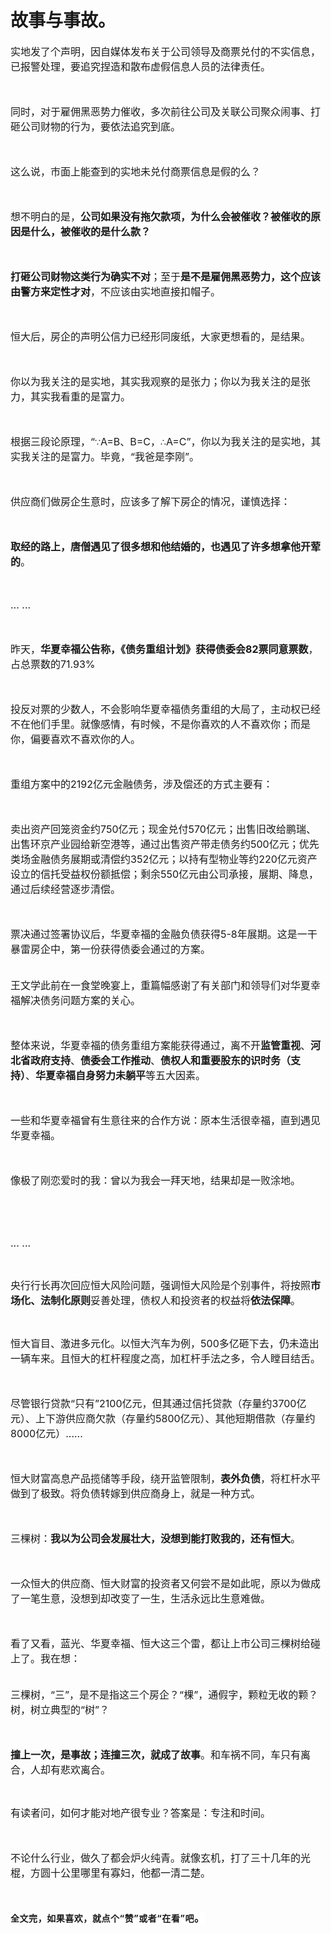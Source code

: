 # 故事与事故。

<p style="visibility: visible;"><span style="font-size: 16px; visibility: visible;">实地发了个声明，因自媒体发布关于公司领导及商票兑付的不实信息，已报警处理，要追究捏造和散布虚假信息人员的法律责任。</span><br style="visibility: visible;"></p><p style="visibility: visible;"><span style="font-size: 16px; visibility: visible;"><br style="visibility: visible;"></span></p><p style="visibility: visible;"><span style="font-size: 16px; visibility: visible;">同时，对于雇佣黑恶势力催收，多次前往公司及关联公司聚众闹事、打砸公司财物的行为，要依法追究到底。<br style="visibility: visible;"></span></p><p style="visibility: visible;"><span style="font-size: 16px; visibility: visible;"><br style="visibility: visible;"></span></p><p style="visibility: visible;"><span style="font-size: 16px; visibility: visible;">这么说，市面上能查到的实地未兑付商票信息是假的么？</span></p><p style="visibility: visible;"><span style="font-size: 16px; visibility: visible;"><br style="visibility: visible;"></span></p><p style="visibility: visible;"><span style="font-size: 16px; visibility: visible;">想不明白的是，<strong style="visibility: visible;">公司如果没有拖欠款项，为什么会被催收？被催收的原因是什么，被催收的是什么款？</strong><br style="visibility: visible;"></span></p><p style="visibility: visible;"><span style="font-size: 16px; visibility: visible;"><br style="visibility: visible;"></span></p><p style="visibility: visible;"><span style="font-size: 16px; visibility: visible;"><strong style="visibility: visible;">打砸公司财物这类行为确实不对</strong>；至于<strong style="visibility: visible;">是不是雇佣黑恶势力，这个应该由警方来定性才对</strong>，不应该由实地直接扣帽子。</span></p><p style="visibility: visible;"><span style="font-size: 16px; visibility: visible;"><br style="visibility: visible;"></span></p><p style="visibility: visible;"><span style="font-size: 16px; visibility: visible;">恒大后，房企的声明公信力已经形同废纸，大家更想看的，是结果。</span></p><p style="visibility: visible;"><span style="font-size: 16px; visibility: visible;"><br style="visibility: visible;"></span></p><p style="visibility: visible;"><span style="font-size: 16px; visibility: visible;">你以为我关注的是实地，其实我观察的是张力；你以为我关注的是张力，其实我看重的是富力。<br style="visibility: visible;"></span></p><p style="visibility: visible;"><span style="font-size: 16px; visibility: visible;"><br style="visibility: visible;"></span></p><p style="visibility: visible;"><span style="font-size: 16px; visibility: visible;">根据三段论原理，“<span style="font-family: arial; font-size: 14px; background-color: rgb(255, 255, 255); visibility: visible;">∵</span>A=B、B=C，<span style="font-family: arial; font-size: 14px; background-color: rgb(255, 255, 255); visibility: visible;">∴</span>A=C”，你以为我关注的是实地，其实我关注的是富力。毕竟，“我爸是李刚”。</span></p><p style="visibility: visible;"><span style="font-size: 16px; visibility: visible;"><br style="visibility: visible;"></span></p><p style="visibility: visible;"><span style="font-size: 16px; visibility: visible;">供应商们做房企生意时，应该多了解下房企的情况，谨慎选择：</span></p><p style="visibility: visible;"><span style="font-size: 16px; visibility: visible;"><br style="visibility: visible;"></span></p><p style="visibility: visible;"><strong style="visibility: visible;"><span style="font-size: 16px; visibility: visible;">取经的路上，唐僧遇见了很多想和他结婚的，也遇见了许多想拿他开荤的</span></strong><span style="font-size: 16px; visibility: visible;">。</span></p><p style="visibility: visible;"><span style="font-size: 16px; visibility: visible;"><br style="visibility: visible;"></span></p><p style="visibility: visible;"><span style="font-size: 16px; visibility: visible;">... ...<br style="visibility: visible;"></span></p><p style="visibility: visible;"><span style="font-size: 16px; visibility: visible;"><br style="visibility: visible;"></span></p><p style="visibility: visible;"><span style="font-size: 16px; visibility: visible;">昨天，<strong style="visibility: visible;">华夏幸福公告称，《债务重组计划》获得债委会82票同意票数</strong>，占总票数的71.93%<br style="visibility: visible;"></span></p><p style="visibility: visible;"><span style="font-size: 16px; visibility: visible;"><br style="visibility: visible;"></span></p><p style="visibility: visible;"><span style="font-size: 16px; visibility: visible;">投反对票的少数人，不会影响华夏幸福债务重组的大局了，主动权已经不在他们手里。就像感情，有时候，不是你喜欢的人不喜欢你；而是你，偏要喜欢不喜欢你的人。</span></p><p style="visibility: visible;"><span style="font-size: 16px; visibility: visible;"><br style="visibility: visible;"></span></p><p style="visibility: visible;"><span style="font-size: 16px; visibility: visible;">重组方案中的2192亿元金融债务，涉及偿还的方式主要有：</span></p><p style="visibility: visible;"><span style="font-size: 16px; visibility: visible;"><br style="visibility: visible;"></span></p><p style="visibility: visible;"><span style="font-size: 16px; visibility: visible;">卖出资产回笼资金约750亿元；现金兑付570亿元；出售旧改给鹏瑞、出售环京产业园给新空港等，通过出售资产带走债务约500亿元；优先类场金融债务展期或清偿约352亿元；以持有型物业等约220亿元资产设立的信托受益权份额抵偿；剩余550亿元由公司承接，展期、降息，通过后续经营逐步清偿。<br style="visibility: visible;"></span></p><p style="visibility: visible;"><span style="font-size: 16px; visibility: visible;"><br style="visibility: visible;"></span></p><p style="visibility: visible;"><span style="font-size: 16px; visibility: visible;">票决通过签署协议后，华夏幸福的金融负债获得5-8年展期。这是一干暴雷房企中，第一份获得债委会通过的方案。</span></p><p><span style="font-size: 16px;"><br>王文学此前在一食堂晚宴上，重篇幅感谢了有关部门和领导们对华夏幸福解决债务问题方案的关心。</span></p><p><span style="font-size: 16px;"><br></span></p><p><span style="font-size: 16px;">整体来说，华夏幸福的债务重组方案能获得通过，离不开<strong>监管重视</strong>、<strong>河北省政府支持</strong>、<strong>债委会工作推动</strong>、<strong>债权人和重要股东的识时务（支持）</strong>、<strong>华夏幸福自身努力未躺平</strong>等五大因素。</span></p><p><span style="font-size: 16px;"><br></span></p><p><span style="font-size: 16px;">一些和华夏幸福曾有生意往来的合作方说：原本生活很幸福，直到遇见华夏幸福。</span></p><p><span style="font-size: 16px;"><br></span></p><p><span style="font-size: 16px;">像极了刚恋爱时的我：曾以为我会一拜天地，结果却是一败涂地。</span></p><p><img data-ratio="1" data-type="png" data-w="20" style="display: inline-block; vertical-align: text-bottom; width: 20px !important; height: 20px !important;" data-src="https://mmbiz.qpic.cn/mmbiz_png/11MRJ9lllc0VIHmoOusMXlkhNh0kBYGSvPd9sxYjKXcztiakBR25VUAq0Q362mqjzNMQoEmPnvAxRxQr1dobEnw/640?wx_fmt=png" data-original-style="display: inline-block;width: 20px;vertical-align: text-bottom;height: auto !important;" data-index="1" src="data:image/svg+xml,%3C%3Fxml version='1.0' encoding='UTF-8'%3F%3E%3Csvg width='1px' height='1px' viewBox='0 0 1 1' version='1.1' xmlns='http://www.w3.org/2000/svg' xmlns:xlink='http://www.w3.org/1999/xlink'%3E%3Ctitle%3E%3C/title%3E%3Cg stroke='none' stroke-width='1' fill='none' fill-rule='evenodd' fill-opacity='0'%3E%3Cg transform='translate(-249.000000, -126.000000)' fill='%23FFFFFF'%3E%3Crect x='249' y='126' width='1' height='1'%3E%3C/rect%3E%3C/g%3E%3C/g%3E%3C/svg%3E" class="js_img_placeholder wx_img_placeholder" _width="20px" alt="图片"><img data-ratio="1" data-type="png" data-w="20" style="display: inline-block; vertical-align: text-bottom; width: 20px !important; height: 20px !important;" data-src="https://mmbiz.qpic.cn/mmbiz_png/11MRJ9lllc0VIHmoOusMXlkhNh0kBYGSvPd9sxYjKXcztiakBR25VUAq0Q362mqjzNMQoEmPnvAxRxQr1dobEnw/640?wx_fmt=png" data-original-style="display: inline-block;width: 20px;vertical-align: text-bottom;height: auto !important;" data-index="2" src="data:image/svg+xml,%3C%3Fxml version='1.0' encoding='UTF-8'%3F%3E%3Csvg width='1px' height='1px' viewBox='0 0 1 1' version='1.1' xmlns='http://www.w3.org/2000/svg' xmlns:xlink='http://www.w3.org/1999/xlink'%3E%3Ctitle%3E%3C/title%3E%3Cg stroke='none' stroke-width='1' fill='none' fill-rule='evenodd' fill-opacity='0'%3E%3Cg transform='translate(-249.000000, -126.000000)' fill='%23FFFFFF'%3E%3Crect x='249' y='126' width='1' height='1'%3E%3C/rect%3E%3C/g%3E%3C/g%3E%3C/svg%3E" class="js_img_placeholder wx_img_placeholder" _width="20px" alt="图片"><img class="rich_pages wxw-img js_img_placeholder wx_img_placeholder" data-ratio="1" data-type="png" data-w="20" style="display: inline-block; vertical-align: text-bottom; width: 20px !important; height: 20px !important;" data-src="https://mmbiz.qpic.cn/mmbiz_png/11MRJ9lllc0VIHmoOusMXlkhNh0kBYGSvPd9sxYjKXcztiakBR25VUAq0Q362mqjzNMQoEmPnvAxRxQr1dobEnw/640?wx_fmt=png" data-original-style="display: inline-block;width: 20px;vertical-align: text-bottom;height: auto !important;" data-index="3" src="data:image/svg+xml,%3C%3Fxml version='1.0' encoding='UTF-8'%3F%3E%3Csvg width='1px' height='1px' viewBox='0 0 1 1' version='1.1' xmlns='http://www.w3.org/2000/svg' xmlns:xlink='http://www.w3.org/1999/xlink'%3E%3Ctitle%3E%3C/title%3E%3Cg stroke='none' stroke-width='1' fill='none' fill-rule='evenodd' fill-opacity='0'%3E%3Cg transform='translate(-249.000000, -126.000000)' fill='%23FFFFFF'%3E%3Crect x='249' y='126' width='1' height='1'%3E%3C/rect%3E%3C/g%3E%3C/g%3E%3C/svg%3E" _width="20px" alt="图片"></p><p><br></p><p><span style="font-size: 16px;">... ...</span></p><p><br></p><p><span style="font-size: 16px;">央行行长再次回应恒大风险问题，强调恒大风险是个别事件，将按照<strong>市场化、法制化原则</strong>妥善处理，债权人和投资者的权益将<strong>依法保障</strong>。</span></p><p><br></p><p><span style="font-size: 16px;">恒大<span style="font-size: 16px;">盲目、激进多元化。</span><span style="font-size: 16px;">以恒大汽车为例，</span><span style="font-size: 16px;">500多亿砸下去</span><span style="font-size: 16px;">，仍未造出一辆车来。</span></span><span style="font-size: 16px;">且恒大的</span><span style="font-size: 16px;">杠杆程度之高，加杠杆手法之多，</span><span style="font-size: 16px;">令人瞠目结舌。</span></p><p><span style="font-size: 16px;"><br></span></p><p><span style="font-size: 16px;">尽管银行贷款“只有”2100亿元，但其通过信托贷款（存量约3700亿元）、上下游供应商欠款（存量约5800亿元）、其他短期借款（存量约8000亿元）......</span></p><p><span style="font-size: 16px;"><br></span></p><p><span style="font-size: 16px;">恒大财富高息产品揽储等手段，绕开监管限制，<strong>表外负债</strong>，将杠杆水平做到了极致。</span><span style="font-size: 16px;">将负债转嫁到供应商</span><span style="font-size: 16px;">身上，就是一种方式。</span></p><p><span style="font-size: 16px;"><br></span></p><p><span style="font-size: 16px;">三棵树：<strong>我以为公司会发展壮大，没想到能打败我的，还有恒大</strong>。</span></p><p><span style="font-size: 16px;"><br></span></p><p><span style="font-size: 16px;">一众恒大的供应商、恒大财富的投资者又何尝不是如此呢，原以为做成了一笔生意，没想到却改变了一生，生活永远比生意难做。<br></span></p><p><span style="font-size: 16px;"><br></span></p><p><span style="font-size: 16px;">看了又看，蓝光、华夏幸福、恒大这三个雷，都让上市公司三棵树给碰上了。我在想：</span></p><p><span style="font-size: 16px;"><br>三棵树，“三”，是不是指这三个房企？“棵”，通假字，颗粒无收的颗？树，树立典型的“树”？</span></p><p><span style="font-size: 16px;"><br></span></p><p><strong><span style="font-size: 16px;">撞上一次，是事故；连撞三次，就成了故事</span></strong><span style="font-size: 16px;">。</span><span style="font-size: 16px;">和车祸</span><span style="font-size: 16px;">不同，车只有离合，人却有</span><span style="font-size: 16px;">悲欢离合。</span></p><p><br></p><p><span style="font-size: 16px;">有读者问，如何才能对地产很专业？答案是：专注和时间。</span></p><p><span style="font-size: 16px;"><br></span></p><p><span style="font-size: 16px;">不论什么行业，做久了都会炉火纯青。就像玄机，打了三十几年的光棍，方圆十公里哪里有寡妇，他都一清二楚。</span></p><p><span style="font-size: 16px;"><br></span></p><p><span style="outline: 0px;max-width: 100%;font-family: -apple-system, BlinkMacSystemFont, &quot;Helvetica Neue&quot;, &quot;PingFang SC&quot;, &quot;Hiragino Sans GB&quot;, &quot;Microsoft YaHei UI&quot;, &quot;Microsoft YaHei&quot;, Arial, sans-serif;letter-spacing: 0.544px;background-color: rgb(255, 255, 255);font-size: 14px;box-sizing: border-box !important;overflow-wrap: break-word !important;"><strong style="outline: 0px;max-width: 100%;box-sizing: border-box !important;overflow-wrap: break-word !important;">全文完，如果喜欢，就点个“赞”或者“在看”吧</strong></span><strong style="outline: 0px;max-width: 100%;font-family: -apple-system, BlinkMacSystemFont, &quot;Helvetica Neue&quot;, &quot;PingFang SC&quot;, &quot;Hiragino Sans GB&quot;, &quot;Microsoft YaHei UI&quot;, &quot;Microsoft YaHei&quot;, Arial, sans-serif;letter-spacing: 0.544px;white-space: normal;background-color: rgb(255, 255, 255);font-size: 16px;box-sizing: border-box !important;overflow-wrap: break-word !important;"><span style="outline: 0px;max-width: 100%;box-sizing: border-box !important;overflow-wrap: break-word !important;">。</span></strong></p><section class="mp_profile_iframe_wrp"><mp-common-profile class="mp_common_widget js_wx_tap_highlight" data-index="0" data-id="MzI1MzI4MDk5NA==" data-headimg="http://mmbiz.qpic.cn/mmbiz_png/11MRJ9lllc34wu1IVTjhUcS1vrnqtpLNNohFWt7ZFyEcxYakwiciaNA25mWEP60J2QFPcE8QLlR7nhIzbl1UgEYw/300?wx_fmt=png&amp;wxfrom=19" data-nickname="" data-alias="transfer_3253280994" data-signature="房地产行业那些事儿；有疑难，看奇谈；如果批评不被允许，那么赞美毫无意义。" data-origin_num="0" data-is_biz_ban="0" data-isban="0" data-verify_status="2" data-biz_account_status="1"></mp-common-profile></section>